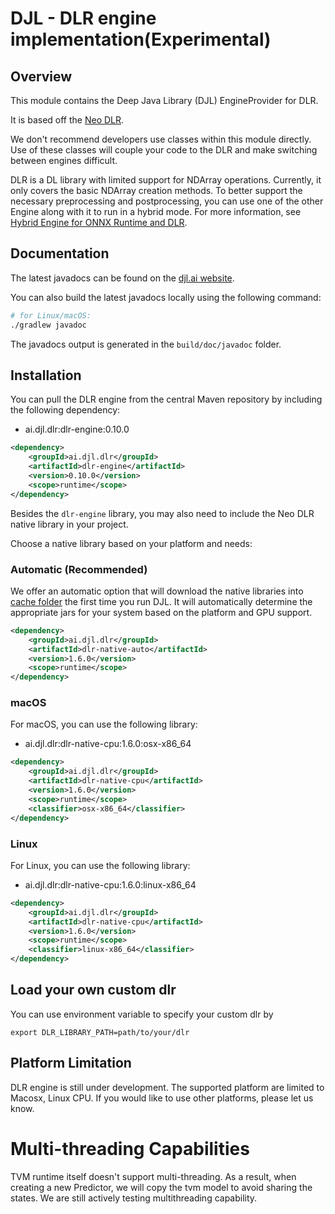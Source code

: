 # DJL - DLR engine implementation(Experimental)

## Overview
This module contains the Deep Java Library (DJL) EngineProvider for DLR.

It is based off the [Neo DLR](https://github.com/neo-ai/neo-ai-dlr).


We don't recommend developers use classes within this module directly.
Use of these classes will couple your code to the DLR and make switching between engines difficult.

DLR is a DL library with limited support for NDArray operations.
Currently, it only covers the basic NDArray creation methods. To better support the necessary preprocessing and postprocessing,
you can use one of the other Engine along with it to run in a hybrid mode.
For more information, see [Hybrid Engine for ONNX Runtime and DLR](../../docs/hybrid_engine.md).

## Documentation

The latest javadocs can be found on the [djl.ai website](https://javadoc.io/doc/ai.djl.dlr/dlr-engine/latest/index.html).

You can also build the latest javadocs locally using the following command:

```sh
# for Linux/macOS:
./gradlew javadoc
```
The javadocs output is generated in the `build/doc/javadoc` folder.

## Installation
You can pull the DLR engine from the central Maven repository by including the following dependency:

- ai.djl.dlr:dlr-engine:0.10.0

```xml
<dependency>
    <groupId>ai.djl.dlr</groupId>
    <artifactId>dlr-engine</artifactId>
    <version>0.10.0</version>
    <scope>runtime</scope>
</dependency>
```

Besides the `dlr-engine` library, you may also need to include the Neo DLR native library in your project.

Choose a native library based on your platform and needs:

### Automatic (Recommended)

We offer an automatic option that will download the native libraries into [cache folder](../../docs/development/cache_management.md) the first time you run DJL.
It will automatically determine the appropriate jars for your system based on the platform and GPU support.

```xml
<dependency>
    <groupId>ai.djl.dlr</groupId>
    <artifactId>dlr-native-auto</artifactId>
    <version>1.6.0</version>
    <scope>runtime</scope>
</dependency>
```

### macOS
For macOS, you can use the following library:

- ai.djl.dlr:dlr-native-cpu:1.6.0:osx-x86_64

```xml
<dependency>
    <groupId>ai.djl.dlr</groupId>
    <artifactId>dlr-native-cpu</artifactId>
    <version>1.6.0</version>
    <scope>runtime</scope>
    <classifier>osx-x86_64</classifier>
</dependency>
```

### Linux
For Linux, you can use the following library:

- ai.djl.dlr:dlr-native-cpu:1.6.0:linux-x86_64

```xml
<dependency>
    <groupId>ai.djl.dlr</groupId>
    <artifactId>dlr-native-cpu</artifactId>
    <version>1.6.0</version>
    <scope>runtime</scope>
    <classifier>linux-x86_64</classifier>
</dependency>
```

## Load your own custom dlr
You can use environment variable to specify your custom dlr by

```
export DLR_LIBRARY_PATH=path/to/your/dlr
```

## Platform Limitation
DLR engine is still under development. The supported platform are limited to Macosx, Linux CPU. If you would like to use other platforms, please let us know.

# Multi-threading Capabilities
TVM runtime itself doesn't support multi-threading. As a result, when creating a new Predictor, we will copy the tvm model to avoid sharing the states.
We are still actively testing multithreading capability.
